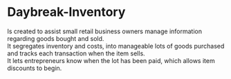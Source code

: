 # Daybreak-Inventory


Is created to assist small retail business owners manage information regarding goods bought and sold.  
It segregates inventory and costs, into manageable lots of goods purchased and tracks each transaction when the item sells.  
It lets entrepreneurs know when the lot has been paid, which allows item discounts to begin.


